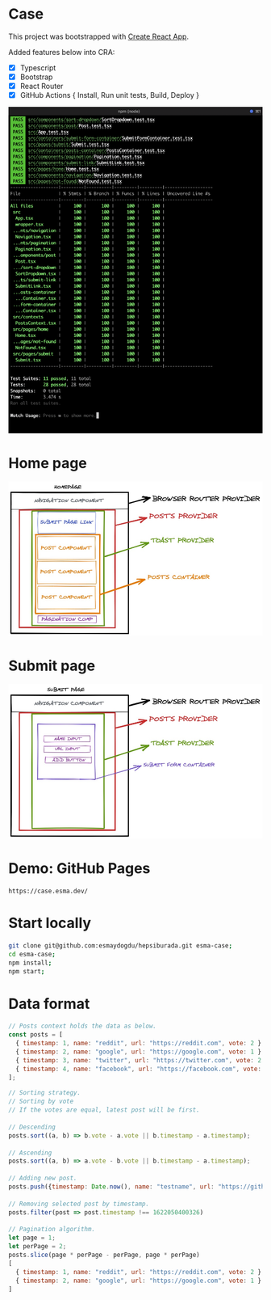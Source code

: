 # Case

This project was bootstrapped with [Create React App](https://github.com/facebook/create-react-app).

Added features below into CRA:

- [x] Typescript
- [x] Bootstrap
- [x] React Router
- [x] GitHub Actions { Install, Run unit tests, Build, Deploy }

![Test coverage](./test.png)

# Home page

![Home page](./homepage.jpg)

# Submit page

![Submit page](./submitpage.jpg)

# Demo: GitHub Pages

```
https://case.esma.dev/
```

# Start locally

```bash
git clone git@github.com:esmaydogdu/hepsiburada.git esma-case;
cd esma-case;
npm install;
npm start;
```


# Data format

```javascript
// Posts context holds the data as below.
const posts = [
  { timestamp: 1, name: "reddit", url: "https://reddit.com", vote: 2 },
  { timestamp: 2, name: "google", url: "https://google.com", vote: 1 },
  { timestamp: 3, name: "twitter", url: "https://twitter.com", vote: 2 },
  { timestamp: 4, name: "facebook", url: "https://facebook.com", vote: -5 },
];
```

```javascript
// Sorting strategy.
// Sorting by vote
// If the votes are equal, latest post will be first.

// Descending
posts.sort((a, b) => b.vote - a.vote || b.timestamp - a.timestamp);

// Ascending
posts.sort((a, b) => a.vote - b.vote || b.timestamp - a.timestamp);

// Adding new post.
posts.push({timestamp: Date.now(), name: "testname", url: "https://github.com", vote: 0})

// Removing selected post by timestamp.
posts.filter(post => post.timestamp !== 1622050400326)

// Pagination algorithm.
let page = 1;
let perPage = 2;
posts.slice(page * perPage - perPage, page * perPage)
[ 
  { timestamp: 1, name: "reddit", url: "https://reddit.com", vote: 2 },
  { timestamp: 2, name: "google", url: "https://google.com", vote: 1 }
]
```
